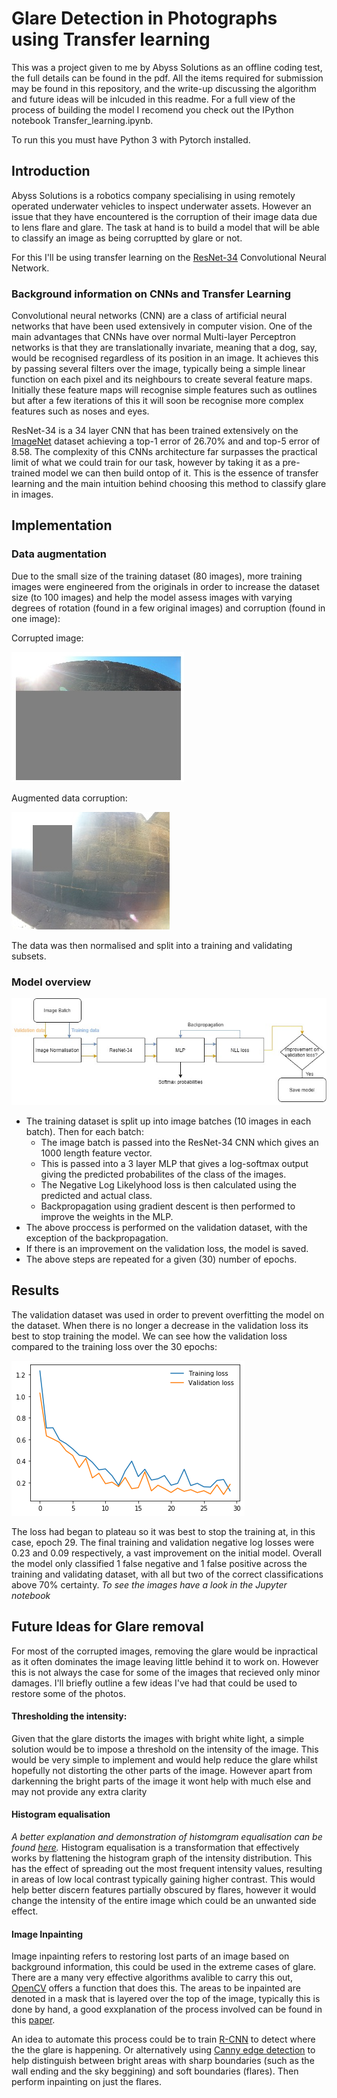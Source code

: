 # Glare Detection in Photographs using Transfer learning

This was a project given to me by Abyss Solutions as an offline coding test, the full details can be found in the pdf. All the items required for submission may be found in this repository, and the write-up discussing the algorithm and future ideas will be inlcuded in this readme. For a full view of the process of building the model I recomend you check out the IPython notebook Transfer_learning.ipynb.

To run this you must have Python 3 with Pytorch installed.



## Introduction

Abyss Solutions is a robotics company specialising in using remotely operated underwater vehicles to inspect underwater assets. However an issue that they have encountered is the corruption of their image data due to lens flare and glare. 
The task at hand is to build a model that will be able to classify an image as being corruptted by glare or not.

For this I'll be using transfer learning on the [ResNet-34](https://arxiv.org/abs/1512.03385) Convolutional Neural Network. 

### Background information on CNNs and Transfer Learning

Convolutional neural networks (CNN) are a class of artificial neural networks that have been used extensively in computer vision. One of the main advantages that CNNs have over normal Multi-layer Perceptron networks is that they are translationally invariate, meaning that a dog, say, would be recognised regardless of its position in an image. It achieves this by passing several filters over the image, typically being a simple linear function on each pixel and its neighbours to create several feature maps. Initially these feature maps will recognise simple features such as outlines but after a few iterations of this it will soon be recognise more complex features such as noses and eyes. 

ResNet-34 is a 34 layer CNN that has been trained extensively on the [ImageNet](http://www.image-net.org/) dataset achieving a top-1 error of 26.70% and and top-5 error of 8.58. The complexity of this CNNs architecture far surpasses the practical limit of what we could train for our task, however by taking it as a pre-trained model we can then build ontop of it. This is the essence of transfer learning and the main intuition behind choosing this method to classify glare in images.

## Implementation

###  Data augmentation

Due to the small size of the training dataset (80 images), more training images were engineered from the originals in order to increase the dataset size (to 100 images) and help the model assess images with varying degrees of rotation (found in a few original images) and corruption (found in one image):

Corrupted image:

![flowchart](Graphics/corrupted.jpg)

Augmented data corruption:

![flowchart](Graphics/Augmented_corruption.jpg)

The data was then normalised and split into a training and validating subsets.

### Model overview

![flowchart](Graphics/flow.jpg)

- The training dataset is split up into image batches (10 images in each batch). Then for each batch:
    - The image batch is passed into the ResNet-34 CNN which gives an 1000 length feature vector.
    - This is passed into a 3 layer MLP that gives a log-softmax output giving the predicted probabilites of the class of the images.
    - The Negative Log Likelyhood loss is then calculated using the predicted and actual class.
    - Backpropagation using gradient descent is then performed to improve the weights in the MLP.
- The above proccess is performed on the validation dataset, with the exception of the backpropagation.
- If there is an improvement on the validation loss, the model is saved.
- The above steps are repeated for a given (30) number of epochs.

## Results

The validation dataset was used in order to prevent overfitting the model on the dataset. When there is no longer a decrease in the validation loss its best to stop training the model. We can see how the validation loss compared to the training loss over the 30 epochs: 

![loss](Graphics/Train_validate_loss.png)

The loss had began to plateau so it was best to stop the training at, in this case, epoch 29. The final training and validation negative log losses were 0.23 and 0.09 respectively, a vast improvement on the initial model. Overall the model only classified 1 false negative and 1 false positive across the training and validating dataset, with all but two of the correct classifications above 70% certainty. *To see the images have a look in the Jupyter notebook*




## Future Ideas for Glare removal

For most of the corrupted images, removing the glare would be inpractical as it often dominates the image leaving little behind it to work on. However this is not always the case for some of the images that recieved only minor damages. I'll briefly outline a few ideas I've had that could be used to restore some of the photos.

#### Thresholding the intensity:
Given that the glare distorts the images with bright white light, a simple solution would be to impose a threshold on the intensity of the image. This would be very simple to implement and would help reduce the glare whilst hopefully not distorting the other parts of the image. However apart from darkenning the bright parts of the image it wont help with much else and may not provide any extra clarity

#### Histogram equalisation
*A better explanation and demonstration of histomgram equalisation can be found [here](https://docs.opencv.org/3.1.0/d5/daf/tutorial_py_histogram_equalization.html).*
Histogram equalisation is a transformation that effectively works by flattening the histogram graph of the intensity distribution. This has the effect of spreading out the most frequent intensity values, resulting in areas of low local contrast typically gaining higher contrast. This would help better discern features partially obscured by flares, however it would change the intensity of the entire image which could be an unwanted side effect.

#### Image Inpainting 
Image inpainting refers to restoring lost parts of an image based on background information, this could be used in the extreme cases of glare. There are a many very effective algorithms avalible to carry this out, [OpenCV](https://docs.opencv.org/master/df/d3d/tutorial_py_inpainting.html) offers a function that does this. The areas to be inpainted are denoted in a mask that is layered over the top of the image, typically this is done by hand, a good exxplanation of the process involved can be found in this [paper](https://www.ijsr.net/archive/v7i1/ART20179794.pdf
).

An idea to automate this process could be to train [R-CNN](https://towardsdatascience.com/r-cnn-3a9beddfd55a) to detect where the the glare is happening. Or alternatively using [Canny edge detection](https://en.wikipedia.org/wiki/Canny_edge_detector) to help distinguish between bright areas with sharp boundaries (such as the wall ending and the sky beggining) and soft boundaries (flares). Then perform inpainting on just the flares.